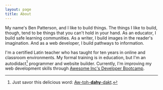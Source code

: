 ```yaml
---
layout: page
title: About
---
```


My name's Ben Patterson, and I like to build things. The things I like to build, though, tend to be things that you can't hold in your hand. As an educator, I build safe learning communities. As a writer, I build images in the reader's imagination. And as a web developer, I build pathways to information.

I'm a certified Latin teacher who has taught for ten years in online and classroom environments. My formal training is in education, but I'm an autodidact[^1] programmer and website builder. Currently, I'm improving my web development skills through [Awesome Inc's Developer Bootcamp](https://www.awesomeincu.com/bootcamp/).

[^1]: Just savor this delicious word: [Aw-toh-**dahy**-dakt](https://www.dictionary.com/browse/autodidact). 
